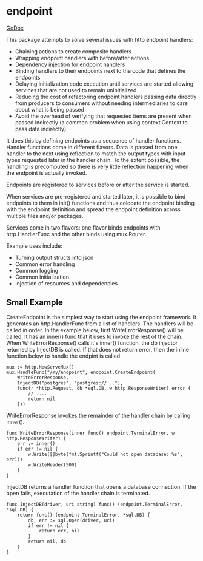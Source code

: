 # endpoint

[GoDoc](https://godoc.org/github.com/BlueOwlOpenSource/endpoint)

This package attempts to solve several issues with http endpoint handlers:

 * Chaining actions to create composite handlers 
 * Wrapping endpoint handlers with before/after actions
 * Dependency injection for endpoint handlers
 * Binding handlers to their endpoints next to the code that defines the endpoints
 * Delaying initialization code execution until services are started allowing services that are not used to remain uninitialized
 * Reducing the cost of refactoring endpoint handlers passing data directly from producers to consumers without needing intermediaries to care about what is being passed
 * Avoid the overhead of verifying that requested items are present when passed indirectly (a common problem when using context.Context to pass data indirectly)

It does this by defining endpoints as a sequence of handler functions.  Handler functions
come in different flavors.  Data is passed from one handler to the next using reflection to 
match the output types with input types requested later in the handler chain.  To the extent
possible, the handling is precomputed so there is very little reflection happening when the
endpoint is actually invoked.

Endpoints are registered to services before or after the service is started.

When services are pre-registered and started later, it is possible to bind endpoints
to them in init() functions and thus colocate the endpoint binding with the endpoint
definition and spread the endpoint definition across multiple files and/or packages.

Services come in two flavors: one flavor binds endpoints with http.HandlerFunc and the
other binds using mux.Router.  

Example uses include:

 * Turning output structs into json
 * Common error handling
 * Common logging
 * Common initialization
 * Injection of resources and dependencies

## Small Example

CreateEndpoint is the simplest way to start using the endpoint framework.  It
generates an http.HandlerFunc from a list of handlers.  The handlers will be called
in order.   In the example below, first WriteErrorResponse() will be called.  It
has an inner() func that it uses to invoke the rest of the chain.  When 
WriteErrorResponse() calls it's inner() function, the db injector returned by
InjectDB is called.  If that does not return error, then the inline function below
to handle the endpint is called.  

	mux := http.NewServeMux()
	mux.HandleFunc("/my/endpoint", endpoint.CreateEndpoint(
		WriteErrorResponse,
		InjectDB("postgres", "postgres://..."),
		func(r *http.Request, db *sql.DB, w http.ResponseWriter) error {
			// ....
			return nil
		}))

WriteErrorResponse invokes the remainder of the handler chain by calling inner().

	func WriteErrorResponse(inner func() endpoint.TerminalError, w http.ResponseWriter) {
		err := inner()
		if err != nil {
			w.Write([]byte(fmt.Sprintf("Could not open database: %s", err)))
			w.WriteHeader(500)
		}
	}

InjectDB returns a handler function that opens a database connection.   If the open
fails, executation of the handler chain is terminated.

	func InjectDB(driver, uri string) func() (endpoint.TerminalError, *sql.DB) {
		return func() (endpoint.TerminalError, *sql.DB) {
			db, err := sql.Open(driver, uri)
			if err != nil {
				return err, nil
			}
			return nil, db
		}
	}

